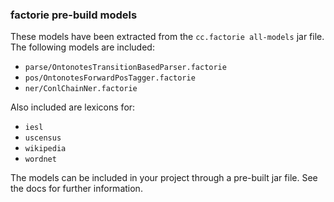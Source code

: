 ### factorie pre-build models

These models have been extracted from the ```cc.factorie all-models``` jar file. The following models are included:

- ```parse/OntonotesTransitionBasedParser.factorie```
- ```pos/OntonotesForwardPosTagger.factorie```
- ```ner/ConlChainNer.factorie```

Also included are lexicons for:

- ```iesl```
- ```uscensus```
- ```wikipedia```
- ```wordnet```

The models can be included in your project through a pre-built jar file. See the docs for further information.